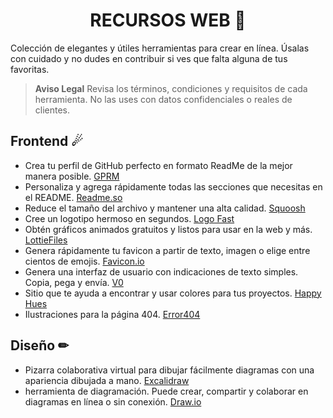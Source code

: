 <h1 align='center'> RECURSOS WEB 🚀 </h1>

Colección de elegantes y útiles herramientas para crear en línea. Úsalas con cuidado y no dudes en contribuir si ves que falta alguna de tus favoritas.

> **Aviso Legal** Revisa los términos, condiciones y requisitos de cada herramienta. No las uses con datos confidenciales o reales de clientes.

## Frontend ☄
- Crea tu perfil de GitHub perfecto en formato ReadMe de la mejor manera posible. [GPRM](https://gprm.itsvg.in/)
- Personaliza y agrega rápidamente todas las secciones que necesitas en el README. [Readme.so](https://readme.so/es/editor)
- Reduce el tamaño del archivo y mantener una alta calidad. [Squoosh](https://squoosh.app/)
- Cree un logotipo hermoso en segundos. [Logo Fast](https://shipfa.st/tools/logo-fast)
- Obtén gráficos animados gratuitos y listos para usar en la web y más. [LottieFiles](https://lottiefiles.com/)
- Genera rápidamente tu favicon a partir de texto, imagen o elige entre cientos de emojis. [Favicon.io](https://favicon.io/)
- Genera una interfaz de usuario con indicaciones de texto simples. Copia, pega y envía.  [V0](https://v0.dev/)
- Sitio que te ayuda a encontrar y usar colores para tus proyectos. [Happy Hues](https://www.happyhues.co/)
- Ilustraciones para la página 404. [Error404](https://error404.fun/)


## Diseño ✏
- Pizarra colaborativa virtual para dibujar fácilmente diagramas con una apariencia dibujada a mano. [Excalidraw](https://excalidraw.com/)
- herramienta de diagramación. Puede crear, compartir y colaborar en diagramas en línea o sin conexión. [Draw.io](https://app.diagrams.net/)
